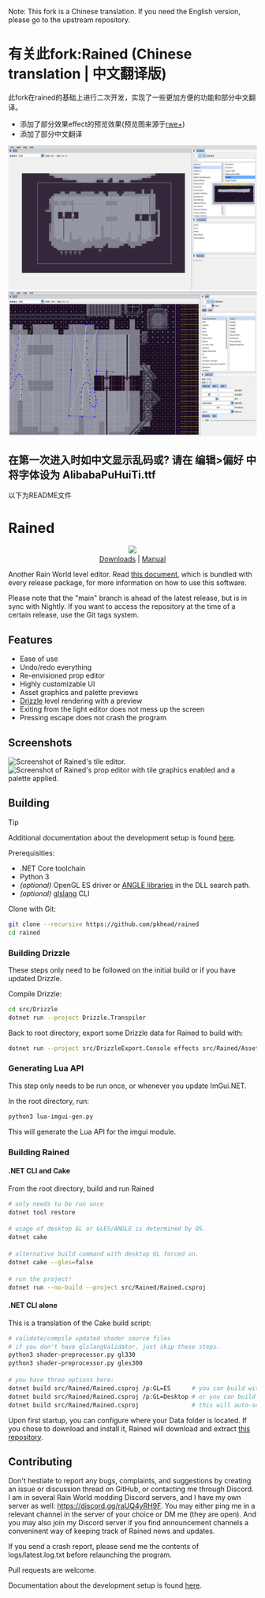 
Note: This fork is a Chinese translation. If you need the English version, please go to the upstream repository.
# 有关此fork:Rained (Chinese translation | 中文翻译版)
此fork在rained的基础上进行二次开发，实现了一些更加方便的功能和部分中文翻译。

- 添加了部分效果effect的预览效果(预览图来源于[rwe+](https://github.com/timofey260/RWE-Plus))
- 添加了部分中文翻译

![show](1.png)
![show](2.png)

## 在第一次进入时如中文显示乱码或? 请在 编辑>偏好 中将字体设为 AlibabaPuHuiTi.ttf

以下为README文件
# Rained
<p align="center">
    <img src="rained-logo.png" />
    <br />
    <a href="https://github.com/pkhead/rained/releases">Downloads</a> | <a href="https://pkhead.github.io/rained/en/">Manual</a>
</p>


Another Rain World level editor. Read [this document](dist/README.md), which is bundled with every release package, for more information on how to use this software.

Please note that the "main" branch is ahead of the latest release, but is in sync with Nightly. If you want to access the repository
at the time of a certain release, use the Git tags system.

## Features
- Ease of use
- Undo/redo everything
- Re-envisioned prop editor
- Highly customizable UI
- Asset graphics and palette previews
- [Drizzle](https://github.com/SlimeCubed/Drizzle/tree/community) level rendering with a preview
- Exiting from the light editor does not mess up the screen
- Pressing escape does not crash the program

## Screenshots
![Screenshot of Rained's tile editor.](screenshot1.png)
![Screenshot of Rained's prop editor with tile graphics enabled and a palette applied.](screenshot2.png)

## Building
> [!tip]
> Additional documentation about the development setup is found [here](https://pkhead.github.io/rained/en/developing.html).

Prerequisities:
 - .NET Core toolchain
 - Python 3
 - *(optional)* OpenGL ES driver or [ANGLE libraries](src/Glib/angle) in the DLL search path.
 - *(optional)* [glslang](https://github.com/KhronosGroup/glslang) CLI

Clone with Git:
```bash
git clone --recursive https://github.com/pkhead/rained
cd rained
```

### Building Drizzle
These steps only need to be followed on the initial build or if you have updated Drizzle.

Compile Drizzle:
```bash
cd src/Drizzle
dotnet run --project Drizzle.Transpiler
```

Back to root directory, export some Drizzle data for Rained to build with:
```bash
dotnet run --project src/DrizzleExport.Console effects src/Rained/Assets/effects.json
```

### Generating Lua API
This step only needs to be run once, or whenever you update ImGui.NET.

In the root directory, run:
```bash
python3 lua-imgui-gen.py
```

This will generate the Lua API for the imgui module.

### Building Rained

#### .NET CLI and Cake
From the root directory, build and run Rained
```bash
# only needs to be run once
dotnet tool restore

# usage of desktop GL or GLES/ANGLE is determined by OS.
dotnet cake

# alternative build command with desktop GL forced on.
dotnet cake --gles=false

# run the project!
dotnet run --no-build --project src/Rained/Rained.csproj
```

#### .NET CLI alone
This is a translation of the Cake build script:
```bash
# validate/compile updated shader source files
# if you don't have glslangValidator, just skip these steps.
python3 shader-preprocessor.py gl330
python3 shader-preprocessor.py gles300

# you have three options here:
dotnet build src/Rained/Rained.csproj /p:GL=ES      # you can build with ES/ANGLE
dotnet build src/Rained/Rained.csproj /p:GL=Desktop # or you can build with normal OpenGL
dotnet build src/Rained/Rained.csproj               # this will auto-select based on OS. windows = GLES/ANGLE, linux = OpenGL
```

Upon first startup, you can configure where your Data folder is located. If you chose to download and install it, Rained will download and extract [this repository](https://github.com/SlimeCubed/Drizzle.Data/tree/community).

## Contributing
Don't hestiate to report any bugs, complaints, and suggestions by creating an issue or discussion thread on GitHub, or contacting me through Discord. I am in several Rain World modding Discord servers, and I have my own server as well: https://discord.gg/raUQ4yRH9F. You may either ping me in a relevant channel in the server of your choice or DM me (they are open). And you may also join my Discord server if you find announcement channels a conveninent way of keeping track of Rained news and updates.

If you send a crash report, please send me the contents of logs/latest.log.txt before relaunching the program.

Pull requests are welcome.

Documentation about the development setup is found [here](https://pkhead.github.io/rained/en/developing.html).